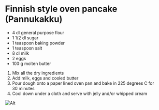 # Finnish style oven pancake (Pannukakku)

- 4 dl general purpose flour
- 1 1/2 dl sugar
- 1 teaspoon baking powder
- 1 teaspoon salt
- 8 dl milk
- 2 eggs
- 100 g molten butter

1. Mix all the dry ingredients
2. Add milk, eggs and cooled butter
3. Pour dough onto a paper lined oven pan and bake in 225 degrees C for 30 minutes
4. Cool down under a cloth and serve with jelly and/or whipped cream

![Alt](https://raw.github.com/nali/versioned-cookbook/master/pictures/pancake.jpg)

